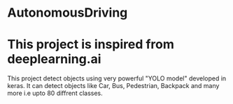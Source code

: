 # AutonomousDriving
# This project is inspired from deeplearning.ai
This project detect objects using very powerful "YOLO model" developed in keras. It can detect objects like Car, Bus, Pedestrian, Backpack and many more i.e upto 80 diffrent classes.

